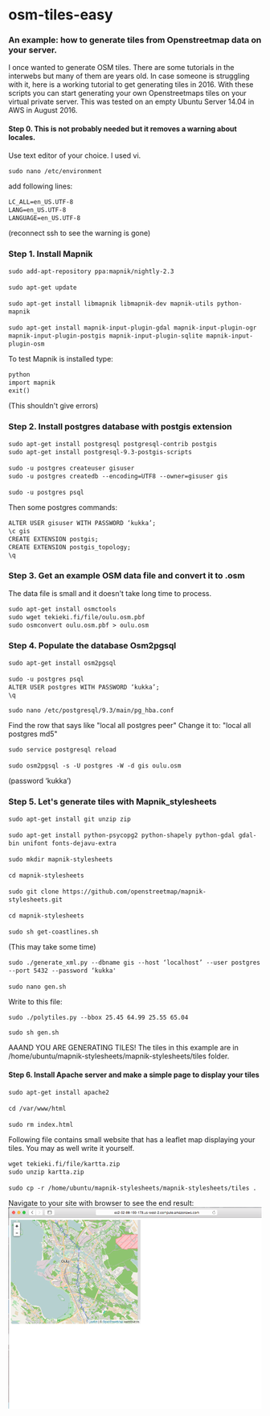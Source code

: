 # osm-tiles-easy

### An example: how to generate tiles from Openstreetmap data on your server.
I once wanted to generate OSM tiles. There are some tutorials in the interwebs but many of them are years old. In case someone is struggling with it, here is a working tutorial to get generating tiles in 2016.
With these scripts you can start generating your own Openstreetmaps tiles on your virtual private server. This was tested on an empty Ubuntu Server 14.04 in AWS in August 2016.

#### Step 0. This is not probably needed but it removes a warning about locales.

Use text editor of your choice. I used vi.

```
sudo nano /etc/environment
```
add following lines:
```
LC_ALL=en_US.UTF-8
LANG=en_US.UTF-8
LANGUAGE=en_US.UTF-8
```
(reconnect ssh to see the warning is gone)

### Step 1.	Install Mapnik
```
sudo add-apt-repository ppa:mapnik/nightly-2.3

sudo apt-get update

sudo apt-get install libmapnik libmapnik-dev mapnik-utils python-mapnik

sudo apt-get install mapnik-input-plugin-gdal mapnik-input-plugin-ogr mapnik-input-plugin-postgis mapnik-input-plugin-sqlite mapnik-input-plugin-osm
```

To test Mapnik is installed type:
```
python
import mapnik
exit()
```
(This shouldn't give errors)

### Step 2. Install postgres database with postgis extension
```
sudo apt-get install postgresql postgresql-contrib postgis
sudo apt-get install postgresql-9.3-postgis-scripts

sudo -u postgres createuser gisuser
sudo -u postgres createdb --encoding=UTF8 --owner=gisuser gis

sudo -u postgres psql
```
Then some postgres commands:
```
ALTER USER gisuser WITH PASSWORD ‘kukka’;
\c gis
CREATE EXTENSION postgis;
CREATE EXTENSION postgis_topology;
\q
```

### Step 3. Get an example OSM data file and convert it to .osm
The data file is small and it doesn't take long time to process.
```
sudo apt-get install osmctools
sudo wget tekieki.fi/file/oulu.osm.pbf
sudo osmconvert oulu.osm.pbf > oulu.osm
```
### Step 4. Populate the database Osm2pgsql
```
sudo apt-get install osm2pgsql

sudo -u postgres psql
ALTER USER postgres WITH PASSWORD ‘kukka’;
\q
```

```
sudo nano /etc/postgresql/9.3/main/pg_hba.conf
```
Find the row that says like "local  all  postgres  peer"
Change it to: "local  all  postgres  md5"
```
sudo service postgresql reload

sudo osm2pgsql -s -U postgres -W -d gis oulu.osm
```
(password ‘kukka’)

### Step 5. Let's generate tiles with Mapnik_stylesheets
```
sudo apt-get install git unzip zip

sudo apt-get install python-psycopg2 python-shapely python-gdal gdal-bin unifont fonts-dejavu-extra

sudo mkdir mapnik-stylesheets

cd mapnik-stylesheets

sudo git clone https://github.com/openstreetmap/mapnik-stylesheets.git 

cd mapnik-stylesheets

sudo sh get-coastlines.sh
```
(This may take some time)
```
sudo ./generate_xml.py --dbname gis --host ‘localhost’ --user postgres --port 5432 --password ‘kukka'

sudo nano gen.sh
```
Write to this file:
```
sudo ./polytiles.py --bbox 25.45 64.99 25.55 65.04
```

```
sudo sh gen.sh
```
AAAND YOU ARE GENERATING TILES!
The tiles in this example are in /home/ubuntu/mapnik-stylesheets/mapnik-stylesheets/tiles folder.

#### Step 6.	Install Apache server and make a simple page to display your tiles
```
sudo apt-get install apache2

cd /var/www/html

sudo rm index.html
```
Following file contains small website that has a leaflet map displaying your tiles. You may as well write it yourself.

```
wget tekieki.fi/file/kartta.zip
sudo unzip kartta.zip 

sudo cp -r /home/ubuntu/mapnik-stylesheets/mapnik-stylesheets/tiles .
```
Navigate to your site with browser to see the end result:
![Alt text](map1.png?raw=true "Optional Title")
